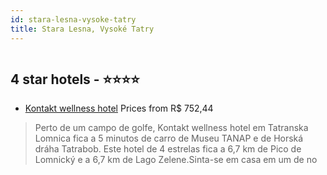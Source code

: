 ```yaml
---
id: stara-lesna-vysoke-tatry
title: Stara Lesna, Vysoké Tatry
---
```


<center><img src="https://i.travelapi.com/hotels/12000000/11480000/11475800/11475742/69827b3a_z.jpg" alt="" /></center>


##  4 star hotels - ⭐️⭐️⭐️⭐️

-    [Kontakt wellness hotel](https://www.hurb.com/br/aud/https://www.hurb.com/br/hotels/stara-lesna/kontakt-wellness-hotel-HT-P16O?cmp=18055) Prices from R$ 752,44
   > Perto de um campo de golfe, Kontakt wellness hotel em Tatranska Lomnica fica a 5 minutos de carro de Museu TANAP e de Horská dráha Tatrabob.  Este hotel de 4 estrelas fica a 6,7 km de Pico de Lomnický e a 6,7 km de Lago Zelene.Sinta-se em casa em um de no
